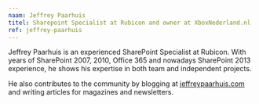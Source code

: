 ```yaml
---
naam: Jeffrey Paarhuis
titel: Sharepoint Specialist at Rubicon and owner at XboxNederland.nl
ref: jeffrey-paarhuis
---
```

Jeffrey Paarhuis is an experienced SharePoint Specialist at Rubicon. With years of SharePoint 2007, 2010, Office 365 and nowadays SharePoint 2013 experience, he shows his expertise in both team and independent projects. 

He also contributes to the community by blogging at [jeffreypaarhuis.com](http://jeffreypaarhuis.com) and writing articles for magazines and newsletters.
 
